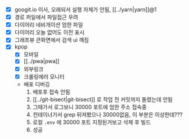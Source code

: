 - [X] googit.io 이사, 오래되서 실행 자체가 안됨, [[../yarn|yarn]]@1
- [X] 경로 퍼일에서 파일접근 우려
- [X] 다이어리 네비개이션 엄한 파일
- [X] 다이어리 오늘 없어도 이전 표시
- [X] 그래프뷰 큰화면에서 검색 ui 깨짐
- [X] kpop
  - [X] 모바일
  - [X] [[../pwa|pwa]]
  - [X] 외부링크
  - [X] 크롤링에러 모니터
  - 배포 디버깅
    1. 배포후 접속 안됨
    2. [[../git-bisect|git-bisect]] 로 작업 전 커밋까지 돌렸는데 안됨
    3. 그때가서 로그보니 30000 포트에 엄한 주소 접속중
    4. 컨테이너가서 grep 뒤져봤으나 30000없음, 이 부분은 이상한데???
    5. 로컬 `.env` 에 30000 포트 지정된거보고 삭제 후 빌드
    6. 성공
